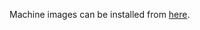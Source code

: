 Machine images can be installed from [here](https://drive.google.com/drive/folders/1mJG_11NPdRdBOJevI7wx_VfH41mm01RS?usp=sharing).
